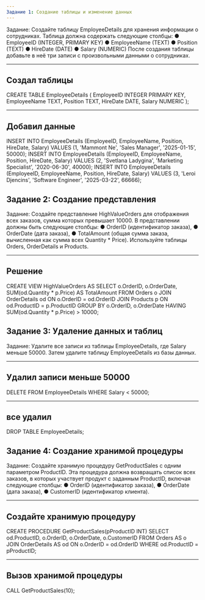 ```yaml
---
Задание 1: Создание таблицы и изменение данных
---
```

Задание: Создайте таблицу EmployeeDetails для хранения информации о
сотрудниках. Таблица должна содержать следующие столбцы:
● EmployeeID (INTEGER, PRIMARY KEY)
● EmployeeName (TEXT)
● Position (TEXT)
● HireDate (DATE)
● Salary (NUMERIC)
После создания таблицы добавьте в неё три записи с произвольными данными о
сотрудниках.

---
Создал таблицы
---

CREATE TABLE EmployeeDetails (
EmployeeID INTEGER PRIMARY KEY,
EmployeeName TEXT,
Position TEXT,
HireDate DATE,
Salary NUMERIC
);

---
Добавил данные
---

INSERT INTO EmployeeDetails (EmployeeID, EmployeeName, Position,
HireDate, Salary) VALUES (1, 'Mammont Ne', 'Sales Manager',
'2025-01-15', 50000);
INSERT INTO EmployeeDetails (EmployeeID, EmployeeName, Position,
HireDate, Salary) VALUES (2, 'Svetlana Ladygina', 'Marketing Specialist',
'2020-06-30', 40000);
INSERT INTO EmployeeDetails (EmployeeID, EmployeeName, Position,
HireDate, Salary) VALUES (3, 'Leroi Djencins', 'Software Engineer',
'2025-03-22', 66666);




Задание 2: Создание представления
---
Задание: Создайте представление HighValueOrders для отображения всех заказов,
сумма которых превышает 10000. В представлении должны быть следующие столбцы:
● OrderID (идентификатор заказа),
● OrderDate (дата заказа),
● TotalAmount (общая сумма заказа, вычисленная как сумма всех Quantity *
Price).
Используйте таблицы Orders, OrderDetails и Products.

---
Решение
---
CREATE VIEW HighValueOrders AS
SELECT
o.OrderID,
o.OrderDate,
SUM(od.Quantity * p.Price) AS TotalAmount
FROM Orders o
JOIN OrderDetails od ON o.OrderID = od.OrderID
JOIN Products p ON od.ProductID = p.ProductID
GROUP BY o.OrderID, o.OrderDate
HAVING SUM(od.Quantity * p.Price) > 10000;


Задание 3: Удаление данных и таблиц
---
Задание: Удалите все записи из таблицы EmployeeDetails, где Salary меньше
50000. Затем удалите таблицу EmployeeDetails из базы данных.

---
Удалил записи меньше 50000
---

DELETE FROM EmployeeDetails WHERE Salary < 50000;

---
все удалил
---

DROP TABLE EmployeeDetails;


Задание 4: Создание хранимой процедуры
---
Задание: Создайте хранимую процедуру GetProductSales с одним параметром
ProductID. Эта процедура должна возвращать список всех заказов, в которых
участвует продукт с заданным ProductID, включая следующие столбцы:
● OrderID (идентификатор заказа),
● OrderDate (дата заказа),
● CustomerID (идентификатор клиента).


---
Создайте хранимую процедуру
---

CREATE PROCEDURE GetProductSales(pProductID INT)
SELECT
od.ProductID,
o.OrderID,
o.OrderDate,
o.CustomerID
FROM Orders AS o
JOIN OrderDetails AS od ON o.OrderID = od.OrderID
WHERE od.ProductID = pProductID;

---
Вызов хранимой процедуры
---
CALL GetProductSales(10);
